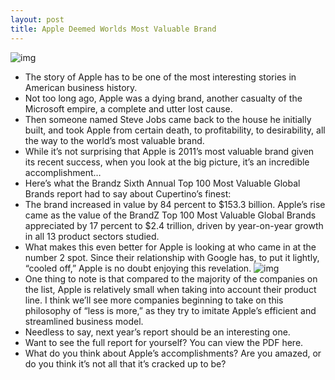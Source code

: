 ```yaml
---
layout: post
title: Apple Deemed Worlds Most Valuable Brand
---
```

![img](http://media.idownloadblog.com/wp-content/uploads/2011/05/Apple-Worlds-Most-Valuable-Brand.jpg)
* The story of Apple has to be one of the most interesting stories in American business history.
* Not too long ago, Apple was a dying brand, another casualty of the Microsoft empire, a complete and utter lost cause.
* Then someone named Steve Jobs came back to the house he initially built, and took Apple from certain death, to profitability, to desirability, all the way to the world’s most valuable brand.
* While it’s not surprising that Apple is 2011’s most valuable brand given its recent success, when you look at the big picture, it’s an incredible accomplishment…
* Here’s what the Brandz Sixth Annual Top 100 Most Valuable Global Brands report had to say about Cupertino’s finest:
* The brand increased in value by 84 percent to $153.3 billion. Apple’s rise came as the value of the BrandZ Top 100 Most Valuable Global Brands appreciated by 17 percent to $2.4 trillion, driven by year-on-year growth in all 13 product sectors studied.
* What makes this even better for Apple is looking at who came in at the number 2 spot. Since their relationship with Google has, to put it lightly, “cooled off,” Apple is no doubt enjoying this revelation.
![img](http://media.idownloadblog.com/wp-content/uploads/2011/05/Brandz-Top-10.png)
* One thing to note is that compared to the majority of the companies on the list, Apple is relatively small when taking into account their product line. I think we’ll see more companies beginning to take on this philosophy of “less is more,” as they try to imitate Apple’s efficient and streamlined business model.
* Needless to say, next year’s report should be an interesting one.
* Want to see the full report for yourself? You can view the PDF here.
* What do you think about Apple’s accomplishments? Are you amazed, or do you think it’s not all that it’s cracked up to be?

